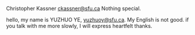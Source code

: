 Christopher Kassner
ckassner@sfu.ca
Nothing special.

hello, my name is YUZHUO YE, yuzhuoy@sfu.ca.
My English is not good. if you talk with me more slowly, I will express heartfelt thanks. 
